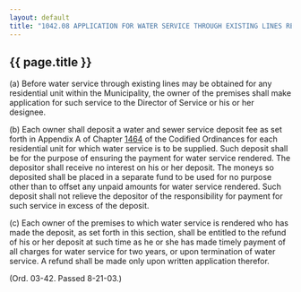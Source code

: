 ---
layout: default 
title: "1042.08 APPLICATION FOR WATER SERVICE THROUGH EXISTING LINES REQUIRED; DEPOSIT."---

{{ page.title }}
----------------

​(a) Before water service through existing lines may be obtained for any
residential unit within the Municipality, the owner of the premises
shall make application for such service to the Director of Service or
his or her designee.

​(b) Each owner shall deposit a water and sewer service deposit fee as
set forth in Appendix A of Chapter [1464](58d37b9c.html) of the Codified
Ordinances for each residential unit for which water service is to be
supplied. Such deposit shall be for the purpose of ensuring the payment
for water service rendered. The depositor shall receive no interest on
his or her deposit. The moneys so deposited shall be placed in a
separate fund to be used for no purpose other than to offset any unpaid
amounts for water service rendered. Such deposit shall not relieve the
depositor of the responsibility for payment for such service in excess
of the deposit.

​(c) Each owner of the premises to which water service is rendered who
has made the deposit, as set forth in this section, shall be entitled to
the refund of his or her deposit at such time as he or she has made
timely payment of all charges for water service for two years, or upon
termination of water service. A refund shall be made only upon written
application therefor.

(Ord. 03-42. Passed 8-21-03.)
